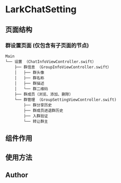 # LarkChatSetting

## 页面结构

### 群设置页面 (仅包含有子页面的节点)

```
Main
└── 设置 （ChatInfoViewController.swift）
    ├── 群信息 （GroupInfoViewController.swift）
    │   ├── 群头像
    │   ├── 群名称
    │   ├── 群描述
    │   └── 群二维码
    ├── 群成员（浏览、添加、删除）
    └── 群管理 （GroupSettingViewController.swift)
        ├── 群分享历史
        ├── 群成员进退群历史
        ├── 入群验证
        └── 转让群主
```
## 组件作用


## 使用方法


## Author
